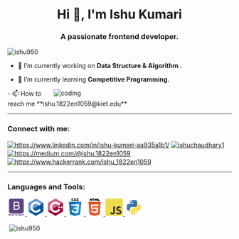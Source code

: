 <h1 align="center">Hi 👋, I'm Ishu Kumari</h1>
<h3 align="center">A passionate frontend developer.</h3>

<p align="left"> <img src="https://komarev.com/ghpvc/?username=ishu950&label=Profile%20views&color=0e75b6&style=flat" alt="ishu950" /> </p>

- 🔭 I’m currently working on **Data Structure & Algorithm .**

- 🌱 I’m currently learning **Competitive Programming.**

<img align ="right" alt ="coding" width ="400" src="https://cdn.dribbble.com/users/2646423/screenshots/5507196/computer.gif">
- 📫 How to reach me **ishu.1822en1059@kiet.edu**



<hr>

<h3 align="left">Connect with me:</h3>
<p align="left">
<a href="https://linkedin.com/in/https://www.linkedin.com/in/ishu-kumari-aa935a1b1/" target="blank"><img align="center" src="https://raw.githubusercontent.com/rahuldkjain/github-profile-readme-generator/master/src/images/icons/Social/linked-in-alt.svg" alt="https://www.linkedin.com/in/ishu-kumari-aa935a1b1/" height="30" width="40" /></a>
<a href="https://instagram.com/ishuchaudhary1" target="blank"><img align="center" src="https://raw.githubusercontent.com/rahuldkjain/github-profile-readme-generator/master/src/images/icons/Social/instagram.svg" alt="ishuchaudhary1" height="30" width="40" /></a>
<a href="https://medium.com/https://medium.com/@ishu.1822en1059" target="blank"><img align="center" src="https://raw.githubusercontent.com/rahuldkjain/github-profile-readme-generator/master/src/images/icons/Social/medium.svg" alt="https://medium.com/@ishu.1822en1059" height="30" width="40" /></a>
<a href="https://www.hackerrank.com/https://www.hackerrank.com/ishu_1822en1059" target="blank"><img align="center" src="https://raw.githubusercontent.com/rahuldkjain/github-profile-readme-generator/master/src/images/icons/Social/hackerrank.svg" alt="https://www.hackerrank.com/ishu_1822en1059" height="30" width="40" /></a>
</p>
<hr>
<h3 align="left">Languages and Tools:</h3>
<p align="left"> <a href="https://getbootstrap.com" target="_blank"> <img src="https://raw.githubusercontent.com/devicons/devicon/master/icons/bootstrap/bootstrap-plain-wordmark.svg" alt="bootstrap" width="40" height="40"/> </a> <a href="https://www.cprogramming.com/" target="_blank"> <img src="https://raw.githubusercontent.com/devicons/devicon/master/icons/c/c-original.svg" alt="c" width="40" height="40"/> </a> <a href="https://www.w3schools.com/cpp/" target="_blank"> <img src="https://raw.githubusercontent.com/devicons/devicon/master/icons/cplusplus/cplusplus-original.svg" alt="cplusplus" width="40" height="40"/> </a> <a href="https://www.w3schools.com/css/" target="_blank"> <img src="https://raw.githubusercontent.com/devicons/devicon/master/icons/css3/css3-original-wordmark.svg" alt="css3" width="40" height="40"/> </a> <a href="https://www.w3.org/html/" target="_blank"> <img src="https://raw.githubusercontent.com/devicons/devicon/master/icons/html5/html5-original-wordmark.svg" alt="html5" width="40" height="40"/> </a> <a href="https://developer.mozilla.org/en-US/docs/Web/JavaScript" target="_blank"> <img src="https://raw.githubusercontent.com/devicons/devicon/master/icons/javascript/javascript-original.svg" alt="javascript" width="40" height="40"/> </a> <a href="https://www.python.org" target="_blank"> <img src="https://raw.githubusercontent.com/devicons/devicon/master/icons/python/python-original.svg" alt="python" width="40" height="40"/> </a> </p>


<p>&nbsp;<img align="center" src="https://github-readme-stats.vercel.app/api?username=ishu950&show_icons=true&locale=en" alt="ishu950" /></p>

